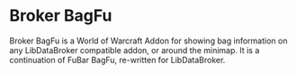 # Broker BagFu

Broker BagFu is a World of Warcraft Addon for showing bag information on any
LibDataBroker compatible addon, or around the minimap. It is a continuation of
FuBar BagFu, re-written for LibDataBroker.
